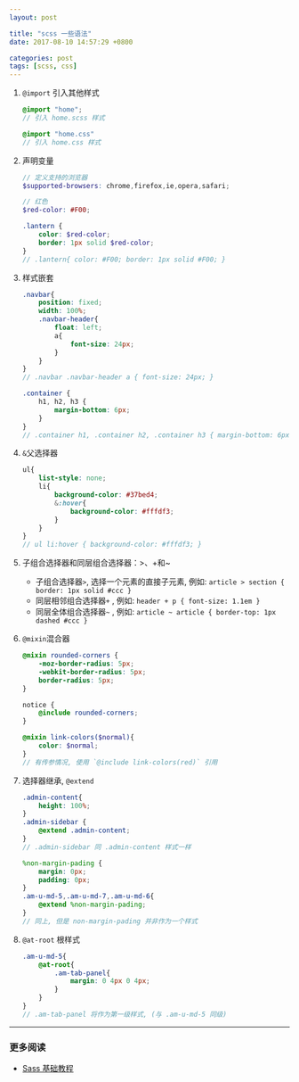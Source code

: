 ```yaml
---
layout: post

title: "scss 一些语法"
date: 2017-08-10 14:57:29 +0800

categories: post
tags: [scss, css]
---
```


1. `@import` 引入其他样式

    ```scss
    @import "home";
    // 引入 home.scss 样式

    @import "home.css"
    // 引入 home.css 样式
    ```

1. 声明变量

    ```scss
    // 定义支持的浏览器
    $supported-browsers: chrome,firefox,ie,opera,safari;

    // 红色
    $red-color: #F00;

    .lantern {
        color: $red-color;
        border: 1px solid $red-color;
    }
    // .lantern{ color: #F00; border: 1px solid #F00; }
    ```

1. 样式嵌套

    ```scss
    .navbar{
        position: fixed;
        width: 100%;
        .navbar-header{
            float: left;
            a{
                font-size: 24px;
            }
        }
    }
    // .navbar .navbar-header a { font-size: 24px; }

    .container {
        h1, h2, h3 {
            margin-bottom: 6px;
        }
    }
    // .container h1, .container h2, .container h3 { margin-bottom: 6px; }
    ```

1. `&`父选择器

    ```scss
    ul{
        list-style: none;
        li{
            background-color: #37bed4;
            &:hover{
                background-color: #fffdf3;
            }
        }
    }
    // ul li:hover { background-color: #fffdf3; }
    ```

1. 子组合选择器和同层组合选择器：>、+和~

    - 子组合选择器`>`, 选择一个元素的直接子元素, 例如: `article > section { border: 1px solid #ccc }`
    - 同层相邻组合选择器`+` , 例如: `header + p { font-size: 1.1em }`
    - 同层全体组合选择器`~` , 例如: `article ~ article { border-top: 1px dashed #ccc }`

1. `@mixin`混合器

    ```scss
    @mixin rounded-corners {
        -moz-border-radius: 5px;
        -webkit-border-radius: 5px;
        border-radius: 5px;
    }

    notice {
        @include rounded-corners;
    }

    @mixin link-colors($normal){
        color: $normal;
    }
    // 有传参情况, 使用 `@include link-colors(red)` 引用
    ```

1. 选择器继承, `@extend`

    ```scss
    .admin-content{
        height: 100%;
    }
    .admin-sidebar {
        @extend .admin-content;
    }
    // .admin-sidebar 同 .admin-content 样式一样

    %non-margin-pading {
        margin: 0px;
        padding: 0px;
    }
    .am-u-md-5,.am-u-md-7,.am-u-md-6{
        @extend %non-margin-pading;
    }
    // 同上, 但是 non-margin-pading 并非作为一个样式
    ```

1. `@at-root` 根样式

    ```scss
    .am-u-md-5{
        @at-root{
            .am-tab-panel{
                margin: 0 4px 0 4px;
            }
        }
    }
    // .am-tab-panel 将作为第一级样式, (与 .am-u-md-5 同级)
    ```

---
### 更多阅读
- [Sass 基础教程](http://www.sasschina.com/guide/)
